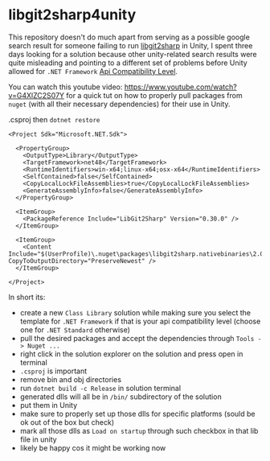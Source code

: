 # libgit2sharp4unity

This repository doesn't do much apart from serving as a possible google search result for someone failing to run [libgit2sharp](https://github.com/libgit2/libgit2sharp) in Unity, I spent three days looking for a solution because other unity-related search results were quite misleading and pointing to a different set of problems before Unity allowed for `.NET Framework` [Api Compatibility Level](https://docs.unity3d.com/Manual/dotnetProfileSupport.html).

You can watch this youtube video: https://www.youtube.com/watch?v=G4XlZC2S07Y for a quick tut on how to properly pull packages from `nuget` (with all their necessary dependencies) for their use in Unity.

.csproj then `dotnet restore`

```
<Project Sdk="Microsoft.NET.Sdk">

  <PropertyGroup>
    <OutputType>Library</OutputType>
    <TargetFramework>net48</TargetFramework>
    <RuntimeIdentifiers>win-x64;linux-x64;osx-x64</RuntimeIdentifiers>
    <SelfContained>false</SelfContained>
    <CopyLocalLockFileAssemblies>true</CopyLocalLockFileAssemblies>
    <GenerateAssemblyInfo>false</GenerateAssemblyInfo>
  </PropertyGroup>

  <ItemGroup>
    <PackageReference Include="LibGit2Sharp" Version="0.30.0" />
  </ItemGroup>

  <ItemGroup>
    <Content Include="$(UserProfile)\.nuget\packages\libgit2sharp.nativebinaries\2.0.322\runtimes\**\*" CopyToOutputDirectory="PreserveNewest" />
  </ItemGroup>

</Project>

```

In short its:
- create a new `Class Library` solution while making sure you select the template for `.NET Framework` if that is your api compatibility level (choose one for `.NET Standard` otherwise)
- pull the desired packages and accept the dependencies through `Tools -> Nuget ...`
- right click in the solution explorer on the solution and press open in terminal
- `.csproj` is important
- remove bin and obj directories
- run `dotnet build -c Release` in solution terminal
- generated dlls will all be in `/bin/` subdirectory of the solution
- put them in Unity
- make sure to properly set up those dlls for specific platforms (sould be ok out of the box but check)
- mark all those dlls as `Load on startup` through such checkbox in that lib file in unity
- likely be happy cos it might be working now
